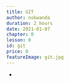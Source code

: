 ```yaml
---
title: GIT
author: nokwanda
duration: 2 hours
date: 2021-01-07
chapter: 0
lesson: 0
id: git
price: 0
featureImage: git.jpg
---
```

-
